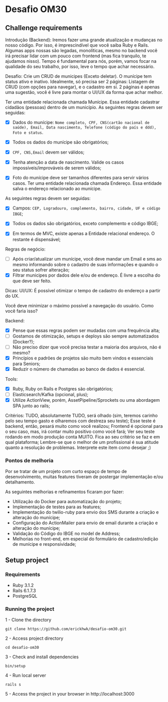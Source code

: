 # Desafio OM30

## Challenge requirements
Introdução (Backend): 
Iremos fazer uma grande atualização e mudanças no nosso código. Por isso, é imprescindível que você saiba Ruby e Rails. Algumas apps nossas são legadas, monolíticas, mesmo no backend você irá precisar lidar com um pouco com frontend (mas fica tranquilo, te ajudamos nisso). Tempo é fundamental para nós, porém, vamos focar na qualidade do seu trabalho, por isso, leve o tempo que achar necessário. 

Desafio: 
Crie um CRUD de municipes (Exceto deletar). O munícipe tem status ativo e inativo. Idealmente, só precisa ser 2 páginas: Listagem de CRUD (com opções para navegar), e o cadastro em si. 2 páginas é apenas uma sugestão, você é livre para montar o UI/UX da forma que achar melhor. 

Ter uma entidade relacionada chamada Munícipe. Essa entidade cadastrar cidadãos (pessoas) dentro de um município. As seguintes regras devem ser seguidas:

- [x] Dados do munícipe: `Nome completo, CPF, CNS(cartão nacional de saúde), Email, Data nascimento, Telefone (código do país e ddd), Foto e status`. 

- [x] Todos os dados do munícipe são obrigatórios; 

- [x] `CPF, CNS,Email` devem ser válidos; 

- [x] Tenha atenção a data de nascimento. Valide os casos impossíveis/improváveis de serem válidos; 

- [x] Foto do munícipe deve ser tamanhos diferentes para servir vários casos. Ter uma entidade relacionada chamada Endereço. Essa entidade salva o endereço relacionado ao munícipe. 

As seguintes regras devem ser seguidas: 
- [x] Campos: `CEP, Logradouro, complemento, bairro, cidade, UF e código IBGE`; 

- [x] Todos os dados são obrigatórios, exceto complemento e código IBGE; 

- [x] Em termos de MVC, existe apenas a Entidade relacional endereço. O restante é dispensável; 

Regras de negócio: 
- [ ] Após criar/atualizar um munícipe, você deve mandar um Email e sms ao mesmo informando sobre o cadastro de suas informações e quando o seu status sofrer alteração; 
- [x] Filtrar municipes por dados dele e/ou de endereço. É livre a escolha do que deve ser feito. 

Dicas: 
UI/UX: É possível otimizar o tempo de cadastro do endereço a partir do UX.

Você deve minimizar o máximo possível a navegação do usuário. Como você faria isso? 

Backend: 
- [x] Pense que essas regras podem ser mudadas com uma frequência alta;
- [ ] Gostamos de otimização, setups e deploys são sempre automatizados (Docker?); 
- [ ] Não preciso dizer que você precisa testar a maioria dos arquivos, não é mesmo? 
- [x] Princípios e padrões de projetos são muito bem vindos e essenciais para Seniors; 
- [x] Reduzir o número de chamadas ao banco de dados é essencial. 

Tools: 
- [x] Ruby, Ruby on Rails e Postgres são obrigatórios; 
- [ ] Elasticsearch/Kafka (opcional, plus); 
- [x] Utilize ActionView, porém, AssetPipeline/Sprockets ou uma abordagem SPA junto ao rails;

Critérios: 
TUDO, absolutamente TUDO, será olhado (sim, teremos carinho pelo seu tempo gasto e olharemos com destreza seu teste); Esse teste é backend, então, pesará muito como você realizou; Frontend é opcional para o seu caso, mas, irá contar muito positivo como você fará; Ver seu teste rodando em modo produção conta MUITO. Fica ao seu critério se faz e em qual plataforma; Lembre-se que o melhor de um profissional é sua atitude quanto a resolução de problemas. Interprete este item como desejar ;) 

### Pontos de melhoria
Por se tratar de um projeto com curto espaço de tempo de desenvolvimento, muitas features tiveram de postergar implementação e/ou detalhamento.

As seguintes melhorias e refinamentos ficaram por fazer:
- Utilização do Docker para automatização do projeto;
- Implementação de testes para as features;
- Implementação do twilio-ruby para envio dos SMS durante a criação e alteração do munícipe;
- Configuração do ActionMailer para envio de email durante a criação e alteração do munícipe;
- Validação do Código do IBGE no model de Address;
- Melhorias no front-end, em especial do formulário de cadastro/edição de munícipe e responsividade;

## Setup project

### Requirements
* Ruby 3.1.2
* Rails 6.1.7.3
* PostgreSQL

### Running the project

1 - Clone the directory
```
git clone https://github.com/erickhwk/desafio-om30.git
```

2 - Access project directory
```
cd desafio-om30
```

3 - Check and install dependencies
```
bin/setup
```

4 - Run local server
```
rails s
```

5 - Access the project in your browser in http://localhost:3000
